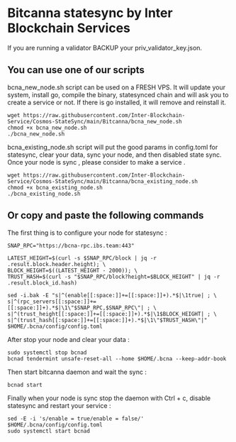 # Bitcanna statesync by Inter Blockchain Services

If you are running a validator BACKUP your priv_validator_key.json.

## You can use one of our scripts

bcna_new_node.sh script can be used on a FRESH VPS. It will update your system, install go, compile the binary, statesynced chain and will ask you to create a service or not. If there is go installed, it will remove and reinstall it.

```
wget https://raw.githubusercontent.com/Inter-Blockchain-Service/Cosmos-StateSync/main/Bitcanna/bcna_new_node.sh
chmod +x bcna_new_node.sh
./bcna_new_node.sh
```

bcna_existing_node.sh script will put the good params in config.toml for statesync, clear your data, sync your node, and then disabled state sync. Once your node is sync , please consider to make a service .

```
wget https://raw.githubusercontent.com/Inter-Blockchain-Service/Cosmos-StateSync/main/Bitcanna/bcna_existing_node.sh
chmod +x bcna_existing_node.sh
./bcna_existing_node.sh
```

## Or copy and paste the following commands

The first thing is to configure your node for statesync :

```
SNAP_RPC="https://bcna-rpc.ibs.team:443"

LATEST_HEIGHT=$(curl -s $SNAP_RPC/block | jq -r .result.block.header.height); \
BLOCK_HEIGHT=$((LATEST_HEIGHT - 2000)); \
TRUST_HASH=$(curl -s "$SNAP_RPC/block?height=$BLOCK_HEIGHT" | jq -r .result.block_id.hash)

sed -i.bak -E "s|^(enable[[:space:]]+=[[:space:]]+).*$|\1true| ; \
s|^(rpc_servers[[:space:]]+=[[:space:]]+).*$|\1\"$SNAP_RPC,$SNAP_RPC\"| ; \
s|^(trust_height[[:space:]]+=[[:space:]]+).*$|\1$BLOCK_HEIGHT| ; \
s|^(trust_hash[[:space:]]+=[[:space:]]+).*$|\1\"$TRUST_HASH\"|" $HOME/.bcna/config/config.toml
```

After stop your node and clear your data :

```
sudo systemctl stop bcnad
bcnad tendermint unsafe-reset-all --home $HOME/.bcna --keep-addr-book
```

Then start bitcanna daemon and wait the sync :

```
bcnad start
```

Finally when your node is sync stop the daemon with Ctrl + c, disable statesync and restart your service :

```
sed -E -i 's/enable = true/enable = false/' $HOME/.bcna/config/config.toml
sudo systemctl start bcnad
```
